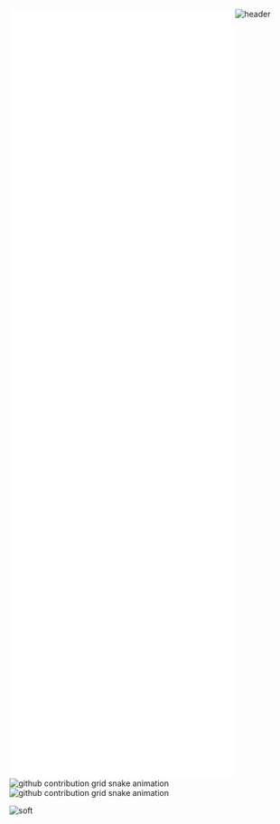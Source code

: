 <!--
### - ⚡ Zdarova 👋  
<p align='center'>
  <img src='https://user-images.githubusercontent.com/5713670/87202985-820dcb80-c2b6-11ea-9f56-7ec461c497c3.gif' width='200'>
</p>
<p align="center"> 
  Visitor count<br>
  <img src="https://profile-counter.glitch.me/betellione/count.svg" />
</p>
<p align="center">
<a href="https://now-playing-66mfrri4j-betellione.vercel.app/now-playing?open">
    <img src="https://now-playing-66mfrri4j-betellione.vercel.app/now-playing" width="512" height="128">
</a>
</p>
<p align="center">
  <img src="https://github-readme-stats.vercel.app/api?username=betellione&count_private=true&show_icons=true&theme=buefy" />
</p>

<p align="center">
  <img src="https://github-readme-stats.vercel.app/api/top-langs/?username=betellione&layout=compact&theme=buefy" />
</p>


[![betellione's GitHub Stats](https://github-readme-stats.vercel.app/api?username=betellione&count_private=true&show_icons=true&theme=buefy)](https://github.com/betellione)
[![betellione's wakatime stats](https://github-readme-stats.vercel.app/api/wakatime?username=betellione&layout=compact&theme=buefy)](https://github.com/betellione)
[![Top Langs](https://github-readme-stats.vercel.app/api/top-langs/?username=betellione&layout=compact&theme=buefy)](https://github.com/betellione)
-->

![header](https://capsule-render.vercel.app/api?type=waving&color=gradient&height=256&section=header&text=Hello%20World!&fontSize=75&animation=fadeIn&fontAlignY=38&desc=Welcome%20to%20my%20GitHub%20profile!%20Put%20stars,%20fork%20and%20contribute!&descAlignY=51&descAlign=62)
[<img align="left" width="400" alt="if you see this, it means my metrics are not working" src="https://github.com/betellione/betellione/blob/main/github-metrics.svg">](https://github.com/betellione/betellione)

![github contribution grid snake animation](https://raw.githubusercontent.com/betellione/betellione/output/github-contribution-grid-snake-dark.svg#gh-dark-mode-only)![github contribution grid snake animation](https://raw.githubusercontent.com/betellione/betellione/output/github-contribution-grid-snake.svg#gh-light-mode-only)

<!--[![spotify-github-profile](https://spotify-github-profile.vercel.app/api/view?uid=z88g2ishnobkjgkwo6k3yumb4&cover_image=true&theme=default&bar_color_cover=true)](https://spotify-github-profile.vercel.app/api/view?uid=z88g2ishnobkjgkwo6k3yumb4&redirect=true) -->

<!-- [<img align="right" width="350" height="auto" alt="if you see this, it means my metrics are not working" src="https://now-playing-66mfrri4j-betellione.vercel.app/now-playing">](https://now-playing-66mfrri4j-betellione.vercel.app/now-playing?open) -->

![soft](https://capsule-render.vercel.app/api?type=soft&color=gradient&text=Come%20again!&fontSize=40&animation=twinkling)